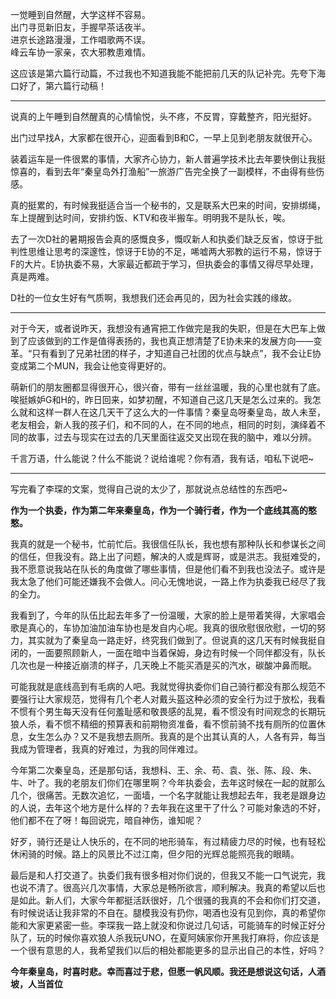 一觉睡到自然醒，大学这样不容易。  
出门寻觅新旧友，手握早茶话夜半。  
进京长途路漫漫，工作唱歌两不误。  
峰云车协一家亲，农大邪教患难情。

这应该是第六篇行动篇，不过我也不知道我能不能把前几天的队记补完。先夸下海口好了，第六篇行动稿！  

---

说真的上午睡到自然醒真的心情愉悦，头不疼，不反胃，穿戴整齐，阳光挺好。  

出门过早找A，大家都在很开心，迎面看到B和C，一早上见到老朋友就很开心。 

装着运车是一件很累的事情，大家齐心协力，新人普遍学技术比去年要快倒让我挺惊喜的，看到去年“秦皇岛外打渔船”一旅游广告完全换了一副模样，不由得有些伤感。  

真的挺累的，有时候我挺适合当一个秘书的，又是联系大巴来的时间，安排绑绳，车上提醒到达时间，安排约饭、KTV和夜半搬车。明明我不是队长，唉。  

去了一次D社的暑期报告会真的感慨良多，慨叹新人和执委们缺乏反省，惊讶于批判性思维让思考的深邃性，惊讶于E协的不足，唏嘘两大邪教的运行不易，惊讶于F的大片。E协执委不易，大家最近都疏于学习，但执委会的事情又得尽早处理，真是两难。  

D社的一位女生好有气质啊，我想我们还会再见的，因为社会实践的缘故。

---

对于今天，或者说昨天，我想没有通宵把工作做完是我的失职，但是在大巴车上做到了应该做到的工作是值得表扬的，我也真正想清楚了E协未来的发展方向——变革。“只有看到了兄弟社团的样子，才知道自己社团的优点与缺点”，我不会让E协变成第二个MUN，我会让他变得更好的。  

萌新们的朋友圈都显得很开心，很兴奋，带有一丝丝温暖，我的心里也就有了底。唉挺嫉妒G和H的，昨日回来，如梦初醒，不知道自己这几天是怎么过来的。我怎么就和这样一群人在这几天干了这么大的一件事情？秦皇岛呀秦皇岛，故人未至，老友相会，新人我的孩子们，和不同的人，在不同的地点，相同的时刻，演绎着不同的故事，过去与现实在过去的几天里面往返交叉出现在我的脑中，难以分辨。  

千言万语，什么能说？什么不能说？说给谁呢？你有酒，我有话，咱私下说吧~

---

写完看了李琛的文案，觉得自己说的太少了，那就说点总结性的东西吧~

**作为一个执委，作为第二年来秦皇岛，作为一个骑行者，作为一个底线其高的憨憨。**

我真的就是一个秘书，忙前忙后。我很信任队长，我也想有那种队长和参谋长之间的信任，但我没有。路上出了问题，解决的人或是辉哥，或是洪志。我挺难受的，我不愿意说我站在队长的角度做了哪些事情，但是他们看不到我也没法子。或许是我太急了他们可能还嫌我不会做人。问心无愧地说，一路上作为执委我已经尽了我的全力。  

我看到了，今年的队伍比起去年多了一份温暖，大家的脸上是带着笑得，大家唱会歌是真心的，车协加油加油车协也是发自内心呢。我真的很欣慰很欣慰，一切的努力，其实就为了秦皇岛一路走好，终究我们做到了。但说真的这几天有时候我挺自闭的，一面要照顾新人，一面在暗中当着保姆，身边有时候一个同伴都没有，队长几次也是一种接近崩溃的样子，几天晚上不能买酒是买的汽水，碳酸冲鼻而眠。 
 
可能我就是底线高到有毛病的人吧。我就觉得执委你们自己骑行都没有那么规范不要强行让大家规范，觉得有几个老人对戴头盔这种必须的安全行为过于放松，我看不惯有个男生每天没有任何羞耻感和敬畏感的乱晃，看不惯没有时间观念的长期玩狼人杀，看不惯不精细的预算表和前期物资准备，看不惯前骑不找有厕所的位置休息，女生怎么办？又不是我想去厕所。我真的是个出其认真的人，人各有异，每当我成为管理者，我真的好难过，为我的同伴难过。  

今年第二次秦皇岛，还是那句话，我想科、王、余、苟、袁、张、陈、段、朱、牛、叶了。我的老朋友们你们在哪里啊？今年执委会，去年这时候在一起的就那么几个，很痛苦。无数次追忆，一面墙，一个名字就能让我想起去年，我老是跟身边的人说，去年这个地方是什么样的？去年我在这里干了什么？可能对象选的不好，他们都不在了呀！每回说完，暗自神伤，谁知呢？  

好歹，骑行还是让人快乐的，在不同的地形骑车，有过精疲力尽的时候，也有轻松休闲骑的时候。路上的风景比不过江南，但夕阳的光辉总能照亮我的眼睛。  

最后是和人打交道了。执委们我有很多相对你们说的，但我又不能一口气说完，我也说不清了。很高兴几次事情，大家总是畅所欲言，顺利解决。我真的希望以后也是如此。新人们，大家今年都挺活跃很好，几个很骚的我真的不会和你们打交道，有时候说话让我非常的不自在。腿模我没有扔你，喝酒也没有见到你，真的希望你能和大家更紧密一些。李琛我一路上就没和你说过几句话，可能骑车的时候正好分队了，玩的时候你喜欢狼人杀我玩UNO，在夏阿姨家你开黑我打麻将，你应该是一个很有意思的人，我希望我们以后的相处都能更多的显示出自己的本性，好吗？

**今年秦皇岛，时喜时悲。幸而喜过于悲，但愿一帆风顺。我还是想说这句话，人酒坡，人当首位**